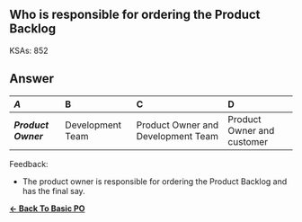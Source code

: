 ## Who is responsible for ordering the Product Backlog

KSAs: 852

## Answer
| ***A*** | B | C | D |
| :--- | :--- | :--- | :--- |
| ***Product Owner*** | Development Team | Product Owner and Development Team | Product Owner and customer |


Feedback:

- The product owner is responsible for ordering the Product Backlog and has the final say.

[**<- Back To Basic PO**](../../../Basic_PO.md)

